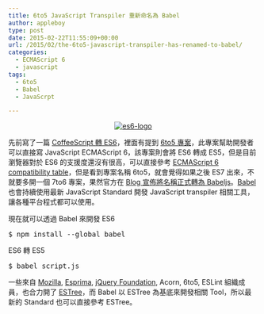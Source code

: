 ```yaml
---
title: 6to5 JavaScript Transpiler 重新命名為 Babel
author: appleboy
type: post
date: 2015-02-22T11:55:09+00:00
url: /2015/02/the-6to5-javascript-transpiler-has-renamed-to-babel/
categories:
  - ECMAScript 6
  - javascript
tags:
  - 6to5
  - Babel
  - JavaScrpt

---
```

<div style="margin:0 auto; text-align:center">
  <a href="https://www.flickr.com/photos/appleboy/16407404782" title="es6-logo by Bo-Yi Wu, on Flickr"><img src="https://i1.wp.com/farm8.staticflickr.com/7306/16407404782_8b9c57eab3_m.jpg?resize=240%2C240&#038;ssl=1" alt="es6-logo" data-recalc-dims="1" /></a>
</div>

先前寫了一篇 [CoffeeScript 轉 ES6][1]，裡面有提到 [6to5 專案][2]，此專案幫助開發者可以直接寫 JavaScript ECMAScript 6，該專案則會將 ES6 轉成 ES5，但是目前瀏覽器對於 ES6 的支援度還沒有很高，可以直接參考 [ECMAScript 6 compatibility table][3]，但是看到專案名稱 6to5，就會覺得如果之後 ES7 出來，不就要多開一個 7to6 專案，果然官方在 [Blog 宣佈將名稱正式轉為 Babeljs][4]。[Babel][2] 也會持續使用最新 JavaScript Standard 開發 JavaScript transpiler 相關工具，讓各種平台程式都可以使用。

現在就可以透過 Babel 來開發 ES6

<div>
  <pre class="brush: bash; title: ; notranslate" title="">$ npm install --global babel</pre>
</div>

ES6 轉 ES5

<div>
  <pre class="brush: bash; title: ; notranslate" title="">$ babel script.js</pre>
</div>

一些來自 [Mozilla][5], [Esprima][6], [jQuery Foundation][7], Acorn, 6to5, ESLint 組織成員，也合力開了 [ESTree][8]，而 Babel 以 ESTree 為基底來開發相關 Tool，所以最新的 Standard 也可以直接參考 ESTree。

 [1]: http://blog.wu-boy.com/2015/01/replace-coffeescript-with-es6/
 [2]: http://babeljs.io
 [3]: http://kangax.github.io/compat-table/es6/
 [4]: http://babeljs.io/blog/2015/02/15/not-born-to-die/
 [5]: https://www.mozilla.org/en-US/
 [6]: http://esprima.org/
 [7]: https://jquery.org/
 [8]: https://github.com/estree/estree
